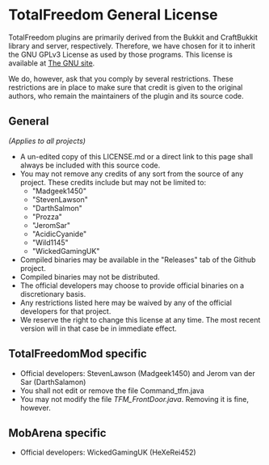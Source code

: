# TotalFreedom General License #

TotalFreedom plugins are primarily derived from the Bukkit and CraftBukkit library and server, respectively. Therefore, we have chosen for it to inherit the GNU GPLv3 License as used by those programs. This license is available at [The GNU site](http://www.gnu.org/licenses/gpl-3.0.txt).

We do, however, ask that you comply by several restrictions. These restrictions are in place to make sure that credit is given to the original authors, who remain the maintainers of the plugin and its source code.

## General
_(Applies to all projects)_
* A un-edited copy of this LICENSE.md or a direct link to this page shall always be included with this source code.
* You may not remove any credits of any sort from the source of any project. These credits include but may not be limited to:
  * "Madgeek1450"
  * "StevenLawson"
  * "DarthSalmon"
  * "Prozza"
  * "JeromSar"
  * "AcidicCyanide"
  * "Wild1145"
  * "WickedGamingUK"
* Compiled binaries may be available in the "Releases" tab of the Github project.
* Compiled binaries may not be distributed.
* The official developers may choose to provide official binaries on a discretionary basis.
* Any restrictions listed here may be waived by any of the official developers for that project.
* We reserve the right to change this license at any time. The most recent version will in that case be in immediate effect.

## TotalFreedomMod specific
* Official developers: StevenLawson (Madgeek1450) and Jerom van der Sar (DarthSalamon)
* You shall not edit or remove the file Command_tfm.java
* You may not modify the file _TFM_FrontDoor.java_. Removing it is fine, however.

## MobArena specific
* Official developers: WickedGamingUK (HeXeRei452)
